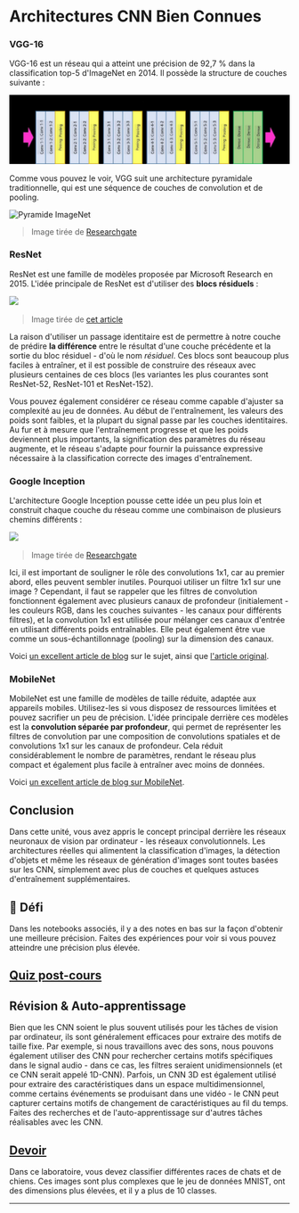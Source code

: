 <!--
CO_OP_TRANSLATOR_METADATA:
{
  "original_hash": "53faab85adfcebd8c10bcd71dc2fa557",
  "translation_date": "2025-09-23T11:56:12+00:00",
  "source_file": "lessons/4-ComputerVision/07-ConvNets/CNN_Architectures.md",
  "language_code": "fr"
}
-->
# Architectures CNN Bien Connues

### VGG-16

VGG-16 est un réseau qui a atteint une précision de 92,7 % dans la classification top-5 d'ImageNet en 2014. Il possède la structure de couches suivante :

![Couches ImageNet](../../../../../translated_images/vgg-16-arch1.d901a5583b3a51baeaab3e768567d921e5d54befa46e1e642616c5458c934028.fr.jpg)

Comme vous pouvez le voir, VGG suit une architecture pyramidale traditionnelle, qui est une séquence de couches de convolution et de pooling.

![Pyramide ImageNet](../../../../../translated_images/vgg-16-arch.64ff2137f50dd49fdaa786e3f3a975b3f22615efd13efb19c5d22f12e01451a1.fr.jpg)

> Image tirée de [Researchgate](https://www.researchgate.net/figure/Vgg16-model-structure-To-get-the-VGG-NIN-model-we-replace-the-2-nd-4-th-6-th-7-th_fig2_335194493)

### ResNet

ResNet est une famille de modèles proposée par Microsoft Research en 2015. L'idée principale de ResNet est d'utiliser des **blocs résiduels** :

<img src="images/resnet-block.png" width="300"/>

> Image tirée de [cet article](https://arxiv.org/pdf/1512.03385.pdf)

La raison d'utiliser un passage identitaire est de permettre à notre couche de prédire **la différence** entre le résultat d'une couche précédente et la sortie du bloc résiduel - d'où le nom *résiduel*. Ces blocs sont beaucoup plus faciles à entraîner, et il est possible de construire des réseaux avec plusieurs centaines de ces blocs (les variantes les plus courantes sont ResNet-52, ResNet-101 et ResNet-152).

Vous pouvez également considérer ce réseau comme capable d'ajuster sa complexité au jeu de données. Au début de l'entraînement, les valeurs des poids sont faibles, et la plupart du signal passe par les couches identitaires. Au fur et à mesure que l'entraînement progresse et que les poids deviennent plus importants, la signification des paramètres du réseau augmente, et le réseau s'adapte pour fournir la puissance expressive nécessaire à la classification correcte des images d'entraînement.

### Google Inception

L'architecture Google Inception pousse cette idée un peu plus loin et construit chaque couche du réseau comme une combinaison de plusieurs chemins différents :

<img src="images/inception.png" width="400"/>

> Image tirée de [Researchgate](https://www.researchgate.net/figure/Inception-module-with-dimension-reductions-left-and-schema-for-Inception-ResNet-v1_fig2_355547454)

Ici, il est important de souligner le rôle des convolutions 1x1, car au premier abord, elles peuvent sembler inutiles. Pourquoi utiliser un filtre 1x1 sur une image ? Cependant, il faut se rappeler que les filtres de convolution fonctionnent également avec plusieurs canaux de profondeur (initialement - les couleurs RGB, dans les couches suivantes - les canaux pour différents filtres), et la convolution 1x1 est utilisée pour mélanger ces canaux d'entrée en utilisant différents poids entraînables. Elle peut également être vue comme un sous-échantillonnage (pooling) sur la dimension des canaux.

Voici [un excellent article de blog](https://medium.com/analytics-vidhya/talented-mr-1x1-comprehensive-look-at-1x1-convolution-in-deep-learning-f6b355825578) sur le sujet, ainsi que [l'article original](https://arxiv.org/pdf/1312.4400.pdf).

### MobileNet

MobileNet est une famille de modèles de taille réduite, adaptée aux appareils mobiles. Utilisez-les si vous disposez de ressources limitées et pouvez sacrifier un peu de précision. L'idée principale derrière ces modèles est la **convolution séparée par profondeur**, qui permet de représenter les filtres de convolution par une composition de convolutions spatiales et de convolutions 1x1 sur les canaux de profondeur. Cela réduit considérablement le nombre de paramètres, rendant le réseau plus compact et également plus facile à entraîner avec moins de données.

Voici [un excellent article de blog sur MobileNet](https://medium.com/analytics-vidhya/image-classification-with-mobilenet-cc6fbb2cd470).

## Conclusion

Dans cette unité, vous avez appris le concept principal derrière les réseaux neuronaux de vision par ordinateur - les réseaux convolutionnels. Les architectures réelles qui alimentent la classification d'images, la détection d'objets et même les réseaux de génération d'images sont toutes basées sur les CNN, simplement avec plus de couches et quelques astuces d'entraînement supplémentaires.

## 🚀 Défi

Dans les notebooks associés, il y a des notes en bas sur la façon d'obtenir une meilleure précision. Faites des expériences pour voir si vous pouvez atteindre une précision plus élevée.

## [Quiz post-cours](https://ff-quizzes.netlify.app/en/ai/quiz/14)

## Révision & Auto-apprentissage

Bien que les CNN soient le plus souvent utilisés pour les tâches de vision par ordinateur, ils sont généralement efficaces pour extraire des motifs de taille fixe. Par exemple, si nous travaillons avec des sons, nous pouvons également utiliser des CNN pour rechercher certains motifs spécifiques dans le signal audio - dans ce cas, les filtres seraient unidimensionnels (et ce CNN serait appelé 1D-CNN). Parfois, un CNN 3D est également utilisé pour extraire des caractéristiques dans un espace multidimensionnel, comme certains événements se produisant dans une vidéo - le CNN peut capturer certains motifs de changement de caractéristiques au fil du temps. Faites des recherches et de l'auto-apprentissage sur d'autres tâches réalisables avec les CNN.

## [Devoir](lab/README.md)

Dans ce laboratoire, vous devez classifier différentes races de chats et de chiens. Ces images sont plus complexes que le jeu de données MNIST, ont des dimensions plus élevées, et il y a plus de 10 classes.

---

